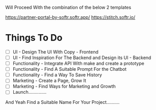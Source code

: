 Will Proceed With the combination of the below 2 templates

https://partner-portal-by-softr.softr.app/
https://stitch.softr.io/

# Things To Do

- [ ] UI - Design The UI With Copy - Frontend
- [ ] UI - Find Inspiration For The Backend and Design its UI - Backend
- [ ] Functionality - Integrate API With make and create a prototype
- [ ] Functionality - Find A Suitable Prompt For the Chatbot
- [ ] Functionality - Find a Way To Save History
- [ ] Marketing - Create a Page, Grow It
- [ ] Marketing - Find Ways for Marketing and Growth
- [ ] Launch..............

And Yeah Find a Suitable Name For Your Project..........